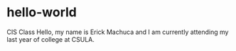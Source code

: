 # hello-world
CIS Class
Hello, my name is Erick Machuca and I am currently attending my last year of college at CSULA. 
